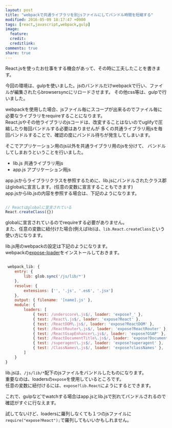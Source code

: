 ```yaml
---
layout: post
title: "webpackで共通ライブラリを別jsファイルにしてバンドル時間を短縮する"
modified: 2016-05-09 18:17:47 +0900
tags: [react,javascript,webpack,gulp]
image:
  feature: 
  credit: 
  creditlink: 
comments: true
share: true
---
```


React.jsを使ったお仕事をする機会があって、その時に工夫したことを書きます。

今回の環境は、gulpを使いました。jsのバンドルだけwebpackで行い、ファイルが編集されたらbrowsersyncにリロードさせます。
その他css等は、gulpで行いました。

webpackを使用した場合、jsファイル毎にスコープが出来るのでファイル毎に必要なライブラリをrequireすることになります。<br />
React.jsやその他ライブラリのjsコードは、改変することはないのでuglifyで圧縮したり毎回バンドルする必要はありませんが
多くの共通ライブラリ用jsを毎回バンドルすることで、確認の度にバンドル待ちが発生してしまいます。

そこでアプリケーション用のjs以外を共通ライブラリ用のjsを分けて、
バンドルしてしまおうということを行いました。

- lib.js 共通ライブラリ用js
- app.js アプリケーション用js

app.jsからライブラリクラスを参照するために、lib.jsにバンドルされたクラス郡はglobalに宣言します。(任意の変数に宣言することもできます)<br />
app.jsからlib.jsの内容を参照する場合は、下記のようになります。

~~~javascript

// Reactはglobalに宣言されている
React.createClass({})
~~~

globalに宣言されているのでrequireする必要がありません。  <br />
また、任意の変数に紐付けた場合(例えばlib)は、`lib.React.createClass`という使い方になります。

lib.js用のwebpackの設定は下記のようになります。<br />
webpackの[expose-loader](https://github.com/webpack/expose-loader)をインストールしておきます。

~~~javascript

 webpack_lib: {
    entry: {
        lib: glob.sync('/js/lib/*')
    },
    resolve: {
        extensions: ['', '.js', '.es6', '.jsx']
    },
    output: { filename: '[name].js' },
    module: {
        loaders: [
            { test: /underscore\.js$/, loader: 'expose?_' },
            { test: /React\.js$/, loader: 'expose?React' },
            { test: /ReactDOM\.js$/, loader: 'expose?ReactDOM' },
            { test: /ReactRouter\.js$/, loader: 'expose?ReactRouter' },
            { test: /ReactGsapEnhancer\.js$/, loader: 'expose?GSAP' },
            { test: /ReactDocumentTitle\.js$/, loader: 'expose?DocumentTitle' },
            { test: /superagent\.js$/, loader: 'expose?superagent' },
            { test: /ClassNames\.js$/, loader: 'expose?classNames' },
        ]
    }
}

~~~

lib.jsは、`/js/lib/*`配下のjsファイルをバンドルしたものになります。<br />
重要なのは、loadersの`expose`を使用しているところです。<br />
任意の変数に紐付けるには、`expose?lib.React`にようにするとできます。

これで、gulpなどでwatchする場合はapp.jsとlib.jsで別れてバンドルされるので
確認がすぐに行なえます。


試してないけど、loadersに羅列しなくても１つのjsファイルに`require("expose?React");`で羅列してもいいかもしれません。



